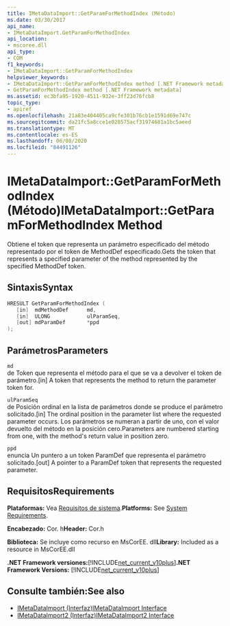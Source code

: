 ```yaml
---
title: IMetaDataImport::GetParamForMethodIndex (Método)
ms.date: 03/30/2017
api_name:
- IMetaDataImport.GetParamForMethodIndex
api_location:
- mscoree.dll
api_type:
- COM
f1_keywords:
- IMetaDataImport::GetParamForMethodIndex
helpviewer_keywords:
- IMetaDataImport::GetParamForMethodIndex method [.NET Framework metadata]
- GetParamForMethodIndex method [.NET Framework metadata]
ms.assetid: ec3bfa95-1920-4511-932e-3ff23d76fcb8
topic_type:
- apiref
ms.openlocfilehash: 21a83e404405ca9cfe301b76cb1e1591d69e747c
ms.sourcegitcommit: da21fc5a8cce1e028575acf31974681a1bc5aeed
ms.translationtype: MT
ms.contentlocale: es-ES
ms.lasthandoff: 06/08/2020
ms.locfileid: "84491126"
---
```

# <a name="imetadataimportgetparamformethodindex-method"></a><span data-ttu-id="6f153-102">IMetaDataImport::GetParamForMethodIndex (Método)</span><span class="sxs-lookup"><span data-stu-id="6f153-102">IMetaDataImport::GetParamForMethodIndex Method</span></span>
<span data-ttu-id="6f153-103">Obtiene el token que representa un parámetro especificado del método representado por el token de MethodDef especificado.</span><span class="sxs-lookup"><span data-stu-id="6f153-103">Gets the token that represents a specified parameter of the method represented by the specified MethodDef token.</span></span>  
  
## <a name="syntax"></a><span data-ttu-id="6f153-104">Sintaxis</span><span class="sxs-lookup"><span data-stu-id="6f153-104">Syntax</span></span>  
  
```cpp  
HRESULT GetParamForMethodIndex (  
   [in]  mdMethodDef      md,  
   [in]  ULONG            ulParamSeq,  
   [out] mdParamDef       *ppd  
);  
```  
  
## <a name="parameters"></a><span data-ttu-id="6f153-105">Parámetros</span><span class="sxs-lookup"><span data-stu-id="6f153-105">Parameters</span></span>  
 `md`  
 <span data-ttu-id="6f153-106">de Token que representa el método para el que se va a devolver el token de parámetro.</span><span class="sxs-lookup"><span data-stu-id="6f153-106">[in] A token that represents the method to return the parameter token for.</span></span>  
  
 `ulParamSeq`  
 <span data-ttu-id="6f153-107">de Posición ordinal en la lista de parámetros donde se produce el parámetro solicitado.</span><span class="sxs-lookup"><span data-stu-id="6f153-107">[in] The ordinal position in the parameter list where the requested parameter occurs.</span></span> <span data-ttu-id="6f153-108">Los parámetros se numeran a partir de uno, con el valor devuelto del método en la posición cero.</span><span class="sxs-lookup"><span data-stu-id="6f153-108">Parameters are numbered starting from one, with the method's return value in position zero.</span></span>  
  
 `ppd`  
 <span data-ttu-id="6f153-109">enuncia Un puntero a un token ParamDef que representa el parámetro solicitado.</span><span class="sxs-lookup"><span data-stu-id="6f153-109">[out] A pointer to a ParamDef token that represents the requested parameter.</span></span>  
  
## <a name="requirements"></a><span data-ttu-id="6f153-110">Requisitos</span><span class="sxs-lookup"><span data-stu-id="6f153-110">Requirements</span></span>  
 <span data-ttu-id="6f153-111">**Plataformas:** Vea [Requisitos de sistema](../../get-started/system-requirements.md).</span><span class="sxs-lookup"><span data-stu-id="6f153-111">**Platforms:** See [System Requirements](../../get-started/system-requirements.md).</span></span>  
  
 <span data-ttu-id="6f153-112">**Encabezado:** Cor. h</span><span class="sxs-lookup"><span data-stu-id="6f153-112">**Header:** Cor.h</span></span>  
  
 <span data-ttu-id="6f153-113">**Biblioteca:** Se incluye como recurso en MsCorEE. dll</span><span class="sxs-lookup"><span data-stu-id="6f153-113">**Library:** Included as a resource in MsCorEE.dll</span></span>  
  
 <span data-ttu-id="6f153-114">**.NET Framework versiones:**[!INCLUDE[net_current_v10plus](../../../../includes/net-current-v10plus-md.md)]</span><span class="sxs-lookup"><span data-stu-id="6f153-114">**.NET Framework Versions:** [!INCLUDE[net_current_v10plus](../../../../includes/net-current-v10plus-md.md)]</span></span>  
  
## <a name="see-also"></a><span data-ttu-id="6f153-115">Consulte también:</span><span class="sxs-lookup"><span data-stu-id="6f153-115">See also</span></span>

- [<span data-ttu-id="6f153-116">IMetaDataImport (Interfaz)</span><span class="sxs-lookup"><span data-stu-id="6f153-116">IMetaDataImport Interface</span></span>](imetadataimport-interface.md)
- [<span data-ttu-id="6f153-117">IMetaDataImport2 (Interfaz)</span><span class="sxs-lookup"><span data-stu-id="6f153-117">IMetaDataImport2 Interface</span></span>](imetadataimport2-interface.md)
